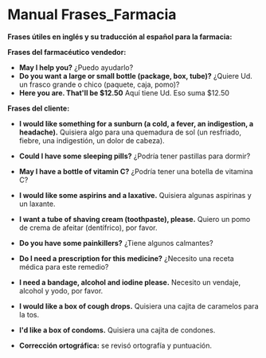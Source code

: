 # Manual Frases_Farmacia

**Frases útiles en inglés y su traducción al español para la farmacia:**

**Frases del farmacéutico vendedor:**

*   **May I help you?**   ¿Puedo ayudarlo?
*   **Do you want a large or small bottle (package, box, tube)?**   ¿Quiere Ud. un frasco grande o chico (paquete, caja, pomo)?
*   **Here you are. That'll be $12.50**   Aquí tiene Ud. Eso suma $12.50

**Frases del cliente:**

*   **I would like something for a sunburn (a cold, a fever, an indigestion, a headache).**   Quisiera algo para una quemadura de sol (un resfriado, fiebre, una indigestión, un dolor de cabeza).
*   **Could I have some sleeping pills?**   ¿Podría tener pastillas para dormir?
*   **May I have a bottle of vitamin C?**   ¿Podría tener una botella de vitamina C?
*   **I would like some aspirins and a laxative.**   Quisiera algunas aspirinas y un laxante.
*   **I want a tube of shaving cream (toothpaste), please.**   Quiero un pomo de crema de afeitar (dentífrico), por favor.
*   **Do you have some painkillers?**   ¿Tiene algunos calmantes?
*   **Do I need a prescription for this medicine?**   ¿Necesito una receta médica para este remedio?
*   **I need a bandage, alcohol and iodine please.**   Necesito un vendaje, alcohol y yodo, por favor.
*   **I would like a box of cough drops.**   Quisiera una cajita de caramelos para la tos.
*   **I'd like a box of condoms.**   Quisiera una cajita de condones.

*   **Corrección ortográfica:** se revisó ortografía y puntuación.
